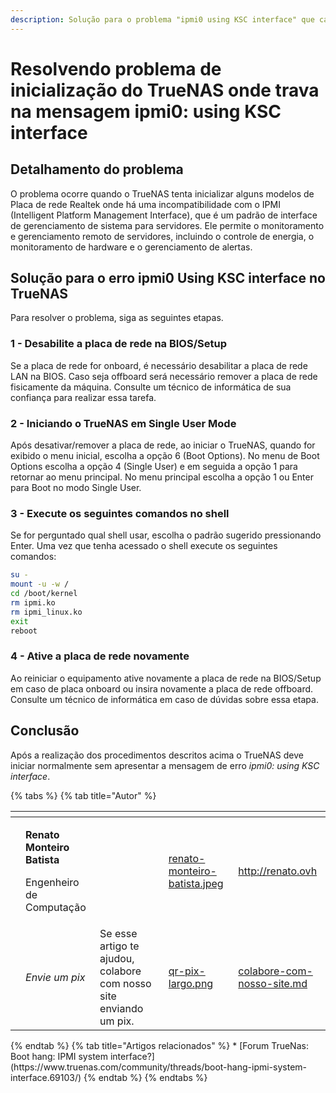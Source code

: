 ```yaml
---
description: Solução para o problema "ipmi0 using KSC interface" que causa travamento no TrueNAS durante o boot do sistema.
---
```


# Resolvendo problema de inicialização do TrueNAS onde trava na mensagem ipmi0: using KSC interface

## Detalhamento do problema

O problema ocorre quando o TrueNAS tenta inicializar alguns modelos de Placa de rede Realtek onde há uma incompatibilidade com o IPMI  (Intelligent Platform Management Interface), que é um padrão de interface de gerenciamento de sistema para servidores. Ele permite o monitoramento e gerenciamento remoto de servidores, incluindo o controle de energia, o monitoramento de hardware e o gerenciamento de alertas.

## Solução para o erro ipmi0 Using KSC interface no TrueNAS

Para resolver o problema, siga as seguintes etapas.

### 1 - Desabilite a placa de rede na BIOS/Setup

Se a placa de rede for onboard, é necessário desabilitar a placa de rede LAN na BIOS. Caso seja offboard será necessário remover a placa de rede fisicamente da máquina. Consulte um técnico de informática de sua confiança para realizar essa tarefa.

### 2 - Iniciando o TrueNAS em Single User Mode

Após desativar/remover a placa de rede, ao iniciar o TrueNAS, quando for exibido o menu inicial, escolha a opção 6 (Boot Options). No menu de Boot Options escolha a opção 4 (Single User) e em seguida a opção 1 para retornar ao menu principal. No menu principal escolha a opção 1 ou Enter para Boot no modo Single User.

### 3 - Execute os seguintes comandos no shell

Se for perguntado qual shell usar, escolha o padrão sugerido pressionando Enter. Uma vez que tenha acessado o shell execute os seguintes comandos:

```bash
su -
mount -u -w /
cd /boot/kernel
rm ipmi.ko
rm ipmi_linux.ko
exit
reboot
```

### 4 - Ative a placa de rede novamente

Ao reiniciar o equipamento ative novamente a placa de rede na BIOS/Setup em caso de placa onboard ou insira novamente a placa de rede offboard. Consulte um técnico de informática em caso de dúvidas sobre essa etapa.

## Conclusão

Após a realização dos procedimentos descritos acima o TrueNAS deve iniciar normalmente sem apresentar a mensagem de erro *ipmi0: using KSC interface*.

{% tabs %}
{% tab title="Autor" %}
<table data-card-size="large" data-view="cards"><thead><tr><th data-type="users" data-multiple></th><th></th><th></th><th data-hidden data-card-cover data-type="files"></th><th data-hidden data-card-target data-type="content-ref"></th></tr></thead><tbody><tr><td></td><td><p><strong>Renato Monteiro Batista</strong></p><p>Engenheiro de Computação</p></td><td></td><td><a href="../../.gitbook/assets/renato-monteiro-batista.jpeg">renato-monteiro-batista.jpeg</a></td><td><a href="http://renato.ovh">http://renato.ovh</a></td></tr><tr><td></td><td><em>Envie um pix</em></td><td>Se esse artigo te ajudou, colabore com nosso site enviando um pix.</td><td><a href="../../.gitbook/assets/qr-pix-largo.png">qr-pix-largo.png</a></td><td><a href="../../colabore-com-nosso-site.md">colabore-com-nosso-site.md</a></td></tr></tbody></table>
{% endtab %}
{% tab title="Artigos relacionados" %}
* [Forum TrueNas: Boot hang: IPMI system interface?](https://www.truenas.com/community/threads/boot-hang-ipmi-system-interface.69103/)
{% endtab %}
{% endtabs %}
